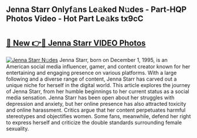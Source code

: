 ## Jenna Starr Onlyf𝚊ns Le𝚊ked N𝚞des - Part-HQP Photos Video - Hot Part Le𝚊ks tx9cC

# <h2><a href="http://ac15493.deff.icu/?id=Jenna+Starr">🔗 New 👉🔴 Jenna Starr VIDEO Photos</a></h2>

[![Jenna Starr N𝚞des](https://i.imgur.com/rIISA9y.gif)](http://ac15493.deff.icu/?id=Jenna+Starr)
Jenna Starr, born on December 1, 1995, is an American social media influencer, gamer, and content creator known for her entertaining and engaging presence on various platforms. With a large following and a diverse range of content, Jenna Starr has carved out a unique niche for herself in the digital world. This article explores the journey of Jenna Starr, from her humble beginnings to her current status as a social media sensation. Jenna Starr has been open about her struggles with depression and anxiety, but her online presence has also attracted toxicity and online harassment. Critics argue that her content perpetuates harmful stereotypes and objectifies women. Some fans, meanwhile, defend her right to express herself and criticize the double standards surrounding female sexuality.
